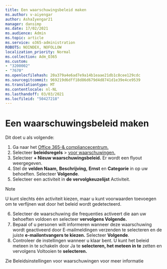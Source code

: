 ```yaml
---
title: Een waarschuwingsbeleid maken
ms.author: v-aiyengar
author: AshaIyengar21
manager: dansimp
ms.date: 17/02/2021
ms.audience: Admin
ms.topic: article
ms.service: o365-administration
ROBOTS: NOINDEX, NOFOLLOW
localization_priority: Normal
ms.collection: Adm_O365
ms.custom:
- "3200002"
- "7670"
ms.openlocfilehash: 20a379a4e6ad7e9a14b1eaae21db1c8cee129cdc
ms.sourcegitcommit: 969219d6dff18d86d679d4d8741d1e39e4ce9539
ms.translationtype: MT
ms.contentlocale: nl-NL
ms.lasthandoff: 03/03/2021
ms.locfileid: "50427218"
---
```

# <a name="create-an-alert-policy"></a>Een waarschuwingsbeleid maken

Dit doet u als volgende:

1. Ga naar het [Office 365-& compliancecentrum.](https://go.microsoft.com/fwlink/p/?linkid=2077143)
1. Selecteer **beleidsregels**  >  [voor waarschuwingen.](https://go.microsoft.com/fwlink/?linkid=2103208)
1. Selecteer **+ Nieuw waarschuwingsbeleid.** Er wordt een flyout weergegeven.
1. Stel de **velden Naam,** **Beschrijving,** **Ernst** en **Categorie** in op uw behoeften. Selecteer **Volgende**.
1. Selecteer een activiteit in **de vervolgkeuzelijst** Activiteit.
> [!NOTE]
>  U kunt slechts één activiteit kiezen, maar u kunt voorwaarden toevoegen om te verfijnen wat door het beleid wordt gedetecteerd.
6. Selecteer de waarschuwing die frequenties activeert die aan uw behoeften voldoen en selecteer **vervolgens Volgende.**
7. Bepaal of u personen wilt informeren wanneer  deze waarschuwing wordt geactiveerd door E-mailmeldingen verzenden te selecteren en de juiste **e-mailontvangers te kiezen.** Selecteer **Volgende**.
8. Controleer de instellingen wanneer u klaar bent. U kunt het beleid meteen in te schakeln door Ja te **selecteren, het meteen in te** zetten en vervolgens Voltooien te **selecteren.**

Zie Beleidsinstellingen voor waarschuwingen voor meer informatie

